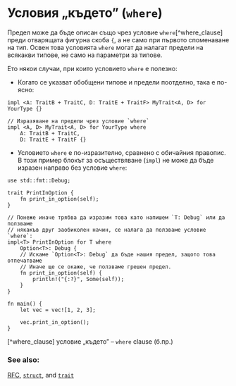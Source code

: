 # Условия „където” (`where`) 

Предел може да бъде описан също чрез условие `where`[^where_clause] преди отварящата фигурна скоба `{`, а не само при първото споменаване на тип. Освен това условията  `where` могат да налагат предели на всякакви типове, не само на параметри за типове.

Ето някои случаи, при които условието `where` е полезно:

* Когато се указват обобщени типове и предели поотделно, така е по-ясно:

```rust,ignore
impl <A: TraitB + TraitC, D: TraitE + TraitF> MyTrait<A, D> for YourType {}

// Изразяване на предели чрез условие `where`
impl <A, D> MyTrait<A, D> for YourType where
    A: TraitB + TraitC,
    D: TraitE + TraitF {}
```

* Условието `where` е по-изразително, сравнено с обичайния правопис. В този
  пример блокът за осъществяване (`impl`) не може да бъде изразен направо без
  условие `where`:

```rust,editable
use std::fmt::Debug;

trait PrintInOption {
    fn print_in_option(self);
}

// Понеже иначе трябва да изразим това като напишем `T: Debug` или да ползваме
// някакъв друг заобиколен начин, се налага да ползваме условие `where`: 
impl<T> PrintInOption for T where
    Option<T>: Debug {
    // Искаме `Option<T>: Debug` да бъде нашия предел, защото това отпечатваме
    // Иначе ще се окаже, че ползваме грешен предел.
    fn print_in_option(self) {
        println!("{:?}", Some(self));
    }
}

fn main() {
    let vec = vec![1, 2, 3];

    vec.print_in_option();
}
```

[^where_clause]  условие „където” – `where` clause (б.пр.)

### See also:

[RFC][where], [`struct`][struct], and [`trait`][trait]

[struct]: ../custom_types/structs.md
[trait]: ../trait.md
[where]: https://github.com/rust-lang/rfcs/blob/master/text/0135-where.md
